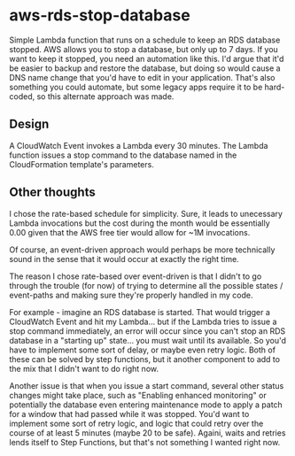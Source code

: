 # aws-rds-stop-database

Simple Lambda function that runs on a schedule to keep an RDS database stopped. AWS allows you to stop a database, but only up to 7 days. If you want to keep it stopped, you need an automation like this. I'd argue that it'd be easier to backup and restore the database, but doing so would cause a DNS name change that you'd have to edit in your application. That's also something you could automate, but some legacy apps require it to be hard-coded, so this alternate approach was made.

## Design

A CloudWatch Event invokes a Lambda every 30 minutes. The Lambda function issues a stop command to the database named in the CloudFormation template's parameters.

## Other thoughts

I chose the rate-based schedule for simplicity. Sure, it leads to unecessary Lambda invocations but the cost during the month would be essentially 0.00 given that the AWS free tier would allow for ~1M invocations. 

Of course, an event-driven approach would perhaps be more technically sound in the sense that it would occur at exactly the right time.

The reason I chose rate-based over event-driven is that I didn't to go through the trouble (for now) of trying to determine all the possible states / event-paths and making sure they're properly handled in my code. 

For example - imagine an RDS database is started. That would trigger a CloudWatch Event and hit my Lambda... but if the Lambda tries to issue a stop command immediately, an error will occur since you can't stop an RDS database in a "starting up" state... you must wait until its available. So you'd have to implement some sort of delay, or maybe even retry logic. Both of these can be solved by step functions, but it another component to add to the mix that I didn't want to do right now.

Another issue is that when you issue a start command, several other status changes might take place, such as "Enabling enhanced monitoring" or potentially the database even entering maintenance mode to apply a patch for a window that had passed while it was stopped. You'd want to implement some sort of retry logic, and logic that could retry over the course of at least 5 minutes (maybe 20 to be safe). Againi, waits and retries lends itself to Step Functions, but that's not something I wanted right now.
